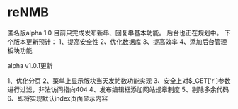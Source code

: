 # reNMB
匿名版alpha 1.0
目前只完成发布新串、回复串基本功能。
后台也正在规划中。
下个版本更新预计：
1、提高安全性
2、优化数据库
3、提高效率
4、添加后台管理板块功能


alpha v1.0.1更新

1、优化分页
2、菜单上显示版块当天发帖数功能实现
3、安全上对$_GET['r']参数进行过滤，非法访问指向404
4、发布编辑框添加网站规章制度
5、剔除多余代码
6、即将实现默认index页面显示内容
